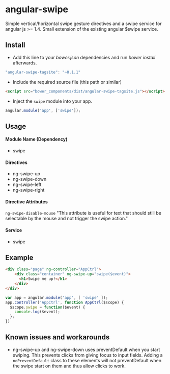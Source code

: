 angular-swipe
=============

Simple vertical/horizontal swipe gesture directives and a swipe service for angular js >= 1.4. Small extension of the existing angular $swipe service.

## Install

+ Add this line to your *bower.json* dependencies and run *bower install* afterwards.

>
``` JavaScript
"angular-swipe-tagsite": "~0.1.1"
```

+ Include the required source file (this path or similar)

>
``` html
<script src="bower_components/dist/angular-swipe-tagsite.js"></script>
```

+ Inject the `swipe` module into your app.

>
``` JavaScript
angular.module('app', ['swipe']);
```

## Usage

#### Module Name (Dependency)

* swipe

#### Directives

* ng-swipe-up
* ng-swipe-down
* ng-swipe-left
* ng-swipe-right

#### Directive Attributes

`ng-swipe-disable-mouse` "This attribute is useful for text that should still be selectable by the mouse and not trigger the swipe action."

#### Service

* swipe

## Example

>
```html
<div class="page" ng-controller="AppCtrl">
    <div class="container" ng-swipe-up="swipe($event)">
      <h1>Swipe me up!</h1>
    </div>
</div>
```

>
```JavaScript
var app = angular.module('app', [ 'swipe' ]);
app.controller('AppCtrl', function AppCtrl($scope) {
  $scope.swipe = function($event) {
    console.log($event);
  };
})
```

## Known issues and workarounds

* ng-swipe-up and ng-swipe-down uses preventDefault when you start swiping. This prevents clicks from giving focus to input fields. Adding a `noPreventDefault` class to these elements will not preventDefault when the swipe start on them and thus allow clicks to work.

